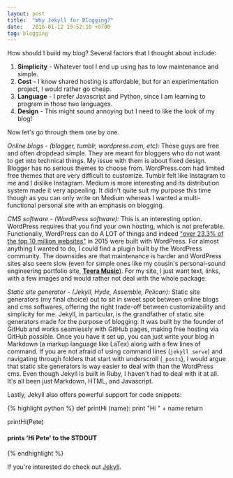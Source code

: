 ```yaml
---
layout: post
title:  "Why Jekyll for Blogging?"
date:   2016-01-12 19:52:10 +0700
tag: blogging
---
```

How should I build my blog? Several factors that I thought about include: 

1. **Simplicity** - Whatever tool I end up using has to low maintenance and simple.
2. **Cost** - I know shared hosting is affordable, but for an experimentation project, I would rather go cheap. 
3. **Language** - I prefer Javascript and Python, since I am learning to program in those two languages. 
4. **Design** - This might sound annoying but I need to like the look of my blog!

Now let's go through them one by one. 

*Online blogs -  (blogger, tumblr, wordpress.com, etc):* These guys are free and often dropdead simple. They are meant for bloggers who do not want to get into technical things. My issue with them is about fixed design. Blogger has no serious themes to choose from. WordPress.com had limited free themes that are very difficult to customize. Tumblr felt like Instagram to me and I dislike Instagram. Medium is more interesting and its distribution system made it very appealing. It didn't quite suit my purpose this time though as you can only write on Medium whereas I wanted a multi-functional personal site with an emphasis on blogging.

*CMS software - (WordPress software):* This is an interesting option. WordPress requires that you find your own hosting, which is not preferable. Functionally, WordPress can do A LOT of things and indeed ["over 23.3% of the top 10 million websites"](wp-stat) in 2015 were built with WordPress. For almost anything I wanted to do, I could find a plugin built by the WordPress community. The downsides are that maintenance is harder and WordPress sites also seem slow (even for simple ones like my cousin's personal-sound engineering portfolio site, **[Teera Music](teera)**). For my site, I just want text, links, with a few images and would rather not deal with the whole package.

*Static site generator - (Jekyll, Hyde, Assemble, Pelican):* Static site generators (my final choice) out to sit in sweet spot between online blogs and cms softwares, offering the right trade-off between customizability and simplicity for me. Jekyll, in particular, is the grandfather of static site generators made for the purpose of blogging. It was built by the founder of GitHub and works seamlessly with GitHub pages, making free hosting via GitHub possible. Once you have it set up, you can just write your blog in Markdown (a markup language like LaTex) along with a few lines of command. If you are not afraid of using command lines (`jekyll serve`) and navigating through folders that start with underscroll (`_posts`), I would argue that static site generators is way easier to deal with than the WordPress cms. Even though Jekyll is built in Ruby, I haven't had to deal with it at all. It's all been just Markdown, HTML, and Javascript. 

Lastly, Jekyll also offers powerful support for code snippets:

{% highlight python %}
def printHi (name):
    print "Hi " + name
    return

printHi(Pete)
#### prints 'Hi Pete' to the STDOUT
{% endhighlight %}

If you're interested do check out [Jekyll](jekyll). 

[jekyll]: http://jekyllrb.com
[teera]: http://www.teeramusic.com/